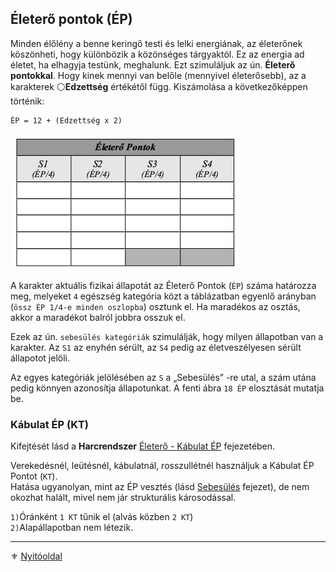 ## Életerő pontok (ÉP)

Minden élőlény a benne keringő testi és lelki energiának, az életerőnek köszönheti, hogy különbözik a közönséges tárgyaktól. Ez az energia ad életet, ha elhagyja testünk, meghalunk. Ezt szimuláljuk az ún. **Életerő pontokkal**. Hogy kinek mennyi van belőle (mennyivel életerősebb), az a karakterek ⚪**Edzettség** értékétől függ. Kiszámolása a következőképpen történik:

```
ÉP = 12 + (Edzettség x 2)
```

![](images/01_eletero_tablazat_small.png)

A karakter aktuális fizikai állapotát az Életerő Pontok (`ÉP`) száma határozza meg, melyeket `4` egészség kategória közt a táblázatban egyenlő arányban (`össz ÉP 1/4-e minden oszlopba`) osztunk el. Ha maradékos az osztás, akkor a maradékot balról jobbra osszuk el.

Ezek az ún. `sebesülés kategóriák` szimulálják, hogy milyen állapotban van a karakter. Az `S1` az enyhén sérült, az `S4` pedig az életveszélyesen sérült állapotot jelöli.

Az egyes kategóriák jelölésében az `S` a „Sebesülés” -re utal, a szám utána pedig könnyen azonosítja állapotunkat. A fenti ábra `18 ÉP` elosztását mutatja be.

### Kábulat ÉP (KT)

Kifejtését lásd a **Harcrendszer** [Életerő - Kábulat ÉP](061_02_kabulat_ep.md) fejezetében.

Verekedésnél, leütésnél, kábulatnál, rosszullétnél használjuk a Kábulat ÉP Pontot (`KT`).\
Hatása ugyanolyan, mint az ÉP vesztés (lásd [Sebesülés](061_03_sebesules.md) fejezet), de nem okozhat halált, mivel nem jár strukturális károsodással.

`1)`Óránként `1 KT` tűnik el (alvás közben `2 KT`)\
`2)`Alapállapotban nem létezik. 

---

⚜️ [Nyitóoldal](start.md)
